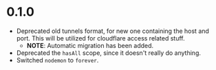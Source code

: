 # 0.1.0
- Deprecated old tunnels format, for new one containing the host and port. This will be utilized for cloudflare access related stuff.
  * **NOTE**: Automatic migration has been added.
- Deprecated the `hasAll` scope, since it doesn't really do anything.
- Switched `nodemon` to `forever`.